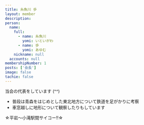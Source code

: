 ```yaml
---
title: 糸魚川 歩
layout: member
description: 
person:
  name:
    full:
      - name: 糸魚川
        yomi: いといがわ
      - name: 歩
        yomi: あゆむ
    nickname: null
  accounts: null
membershipNumber: 1
posts: ['会長']
image: false
tachie: false
---
```

当会の代表をしています (^^)

- 普段は青森をはじめとした東北地方について鉄道を足がかりに考察
- 車窓越しに地形について観察したりもしています

☆平岩〜小滝駅間サイコー!!☆